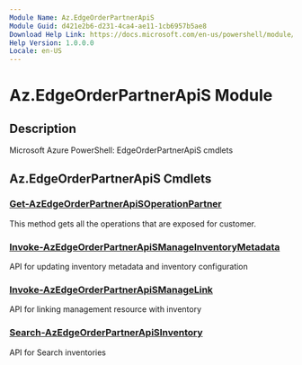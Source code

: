 ```yaml
---
Module Name: Az.EdgeOrderPartnerApiS
Module Guid: d421e2b6-d231-4ca4-ae11-1cb6957b5ae8
Download Help Link: https://docs.microsoft.com/en-us/powershell/module/az.edgeorderpartnerapis
Help Version: 1.0.0.0
Locale: en-US
---
```


# Az.EdgeOrderPartnerApiS Module
## Description
Microsoft Azure PowerShell: EdgeOrderPartnerApiS cmdlets

## Az.EdgeOrderPartnerApiS Cmdlets
### [Get-AzEdgeOrderPartnerApiSOperationPartner](Get-AzEdgeOrderPartnerApiSOperationPartner.md)
This method gets all the operations that are exposed for customer.

### [Invoke-AzEdgeOrderPartnerApiSManageInventoryMetadata](Invoke-AzEdgeOrderPartnerApiSManageInventoryMetadata.md)
API for updating inventory metadata and inventory configuration

### [Invoke-AzEdgeOrderPartnerApiSManageLink](Invoke-AzEdgeOrderPartnerApiSManageLink.md)
API for linking management resource with inventory

### [Search-AzEdgeOrderPartnerApiSInventory](Search-AzEdgeOrderPartnerApiSInventory.md)
API for Search inventories

